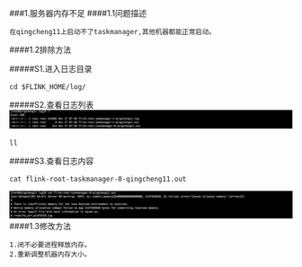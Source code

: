 ###1.服务器内存不足
####1.1问题描述
```
在qingcheng11上启动不了taskmanager,其他机器都能正常启动。
```
####1.2排除方法

#####S1.进入日志目录
```
cd $FLINK_HOME/log/
```
#####S2.查看日志列表
![](images/Snip20161127_90.png) 
```
ll
```
#####S3.查看日志内容
```
cat flink-root-taskmanager-0-qingcheng11.out
```
![](images/Snip20161127_91.png) 
####1.3修改方法
```
1.闭不必要进程释放内存。
2.重新调整机器内存大小。
```
